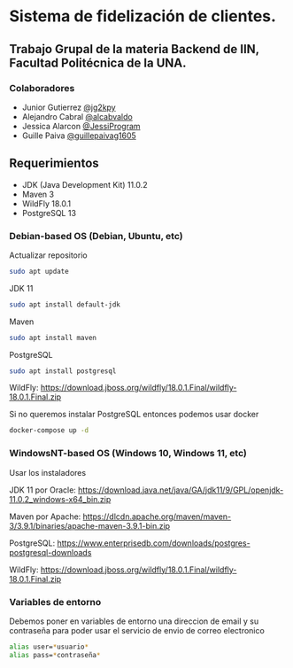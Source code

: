 # Sistema de fidelización de clientes.
## Trabajo Grupal de la materia Backend de IIN, Facultad Politécnica de la UNA.

### Colaboradores
* Junior Gutierrez [@jg2kpy](https://github.com/jg2kpy)
* Alejandro Cabral [@alcabvaldo](https://github.com/alcabvaldo)
* Jessica Alarcon [@JessiProgram](https://github.com/JessiProgram)
* Guille Paiva [@guillepaivag1605](https://github.com/guillepaivag1605)

## Requerimientos
 * JDK (Java Development Kit) 11.0.2
 * Maven 3
 * WildFly 18.0.1
 * PostgreSQL 13

### Debian-based OS (Debian, Ubuntu, etc)
   Actualizar repositorio
   
```sh
sudo apt update
```

   JDK 11
```sh
sudo apt install default-jdk
```

   Maven
```sh
sudo apt install maven
```

   PostgreSQL
```sh
sudo apt install postgresql
```

WildFly: https://download.jboss.org/wildfly/18.0.1.Final/wildfly-18.0.1.Final.zip

Si no queremos instalar PostgreSQL entonces podemos usar docker
```sh
docker-compose up -d
```

### WindowsNT-based OS (Windows 10, Windows 11, etc)
Usar los instaladores

JDK 11 por Oracle: https://download.java.net/java/GA/jdk11/9/GPL/openjdk-11.0.2_windows-x64_bin.zip

Maven por Apache: https://dlcdn.apache.org/maven/maven-3/3.9.1/binaries/apache-maven-3.9.1-bin.zip

PostgreSQL: https://www.enterprisedb.com/downloads/postgres-postgresql-downloads

WildFly: https://download.jboss.org/wildfly/18.0.1.Final/wildfly-18.0.1.Final.zip

### Variables de entorno
Debemos poner en variables de entorno una direccion de email y su contraseña para poder usar el servicio de envio de correo electronico
```sh
alias user=*usuario*
alias pass=*contraseña*
```
